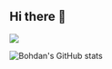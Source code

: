 ## Hi there 👋

<img src="https://github-readme-stats.vercel.app/api/top-langs/?username=bohdan-mykhailenko"/>

![Bohdan's GitHub stats](https://github-readme-stats.vercel.app/api?username=bohdan-mykhailenko&show_icons=true&theme=dark)


<!--
**bohdan-mykhailenko/bohdan-mykhailenko** is a ✨ _special_ ✨ repository because its `README.md` (this file) appears on your GitHub profile.

Here are some ideas to get you started:

- 🔭 I’m currently working on ...
- 🌱 I’m currently learning ...
- 👯 I’m looking to collaborate on ...
- 🤔 I’m looking for help with ...
- 💬 Ask me about ...
- 📫 How to reach me: ...
- 😄 Pronouns: ...
- ⚡ Fun fact: ...
-->
